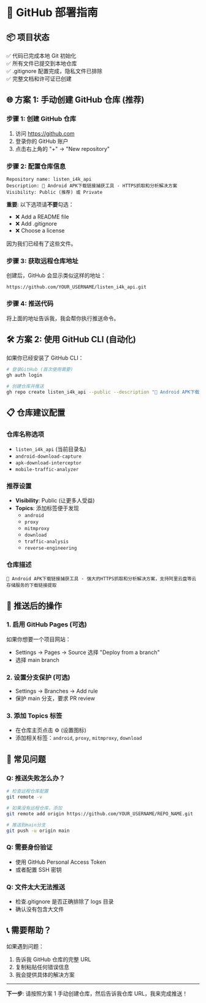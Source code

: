 # 🚀 GitHub 部署指南

## 📦 项目状态

✅ 代码已完成本地 Git 初始化  
✅ 所有文件已提交到本地仓库  
✅ .gitignore 配置完成，隐私文件已排除  
✅ 完整文档和许可证已创建

## 🌐 方案 1: 手动创建 GitHub 仓库 (推荐)

### 步骤 1: 创建 GitHub 仓库

1. 访问 https://github.com
2. 登录你的 GitHub 账户
3. 点击右上角的 "+" → "New repository"

### 步骤 2: 配置仓库信息

```
Repository name: listen_i4k_api
Description: 🎯 Android APK下载链接捕获工具 - HTTPS抓取和分析解决方案
Visibility: Public (推荐) 或 Private
```

**重要**: 以下选项请**不要**勾选：

- ❌ Add a README file
- ❌ Add .gitignore
- ❌ Choose a license

因为我们已经有了这些文件。

### 步骤 3: 获取远程仓库地址

创建后，GitHub 会显示类似这样的地址：

```
https://github.com/YOUR_USERNAME/listen_i4k_api.git
```

### 步骤 4: 推送代码

将上面的地址告诉我，我会帮你执行推送命令。

## 🛠️ 方案 2: 使用 GitHub CLI (自动化)

如果你已经安装了 GitHub CLI：

```bash
# 登录GitHub (首次使用需要)
gh auth login

# 创建仓库并推送
gh repo create listen_i4k_api --public --description "🎯 Android APK下载链接捕获工具 - HTTPS抓取和分析解决方案" --push
```

## 📋 仓库建议配置

### 仓库名称选项

- `listen_i4k_api` (当前目录名)
- `android-download-capture`
- `apk-download-interceptor`
- `mobile-traffic-analyzer`

### 推荐设置

- **Visibility**: Public (让更多人受益)
- **Topics**: 添加标签便于发现
  - `android`
  - `proxy`
  - `mitmproxy`
  - `download`
  - `traffic-analysis`
  - `reverse-engineering`

### 仓库描述

```
🎯 Android APK下载链接捕获工具 - 强大的HTTPS抓取和分析解决方案，支持阿里云盘等云存储服务的下载链接提取
```

## 🚀 推送后的操作

### 1. 启用 GitHub Pages (可选)

如果你想要一个项目网站：

- Settings → Pages → Source 选择 "Deploy from a branch"
- 选择 main branch

### 2. 设置分支保护 (可选)

- Settings → Branches → Add rule
- 保护 main 分支，要求 PR review

### 3. 添加 Topics 标签

- 在仓库主页点击 ⚙️ (设置图标)
- 添加相关标签：`android`, `proxy`, `mitmproxy`, `download`

## 🔧 常见问题

### Q: 推送失败怎么办？

```bash
# 检查远程仓库配置
git remote -v

# 如果没有远程仓库，添加
git remote add origin https://github.com/YOUR_USERNAME/REPO_NAME.git

# 推送到main分支
git push -u origin main
```

### Q: 需要身份验证

- 使用 GitHub Personal Access Token
- 或者配置 SSH 密钥

### Q: 文件太大无法推送

- 检查.gitignore 是否正确排除了 logs 目录
- 确认没有包含大文件

## 📞 需要帮助？

如果遇到问题：

1. 告诉我 GitHub 仓库的完整 URL
2. 复制粘贴任何错误信息
3. 我会提供具体的解决方案

---

**下一步**: 请按照方案 1 手动创建仓库，然后告诉我仓库 URL，我来完成推送！
